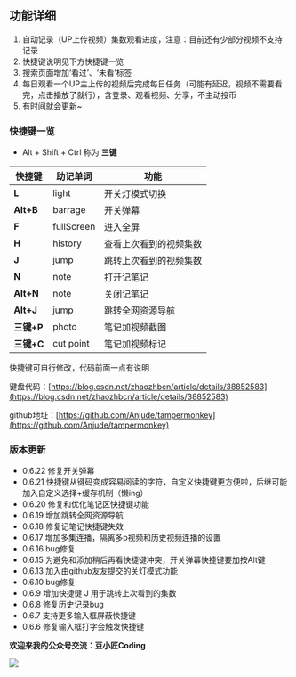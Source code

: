 ## 功能详细

1. 自动记录（UP上传视频）集数观看进度，注意：目前还有少部分视频不支持记录
2. 快捷键说明见下方快捷键一览
3. 搜索页面增加‘看过’、‘未看’标签
4. 每日观看一个UP主上传的视频后完成每日任务（可能有延迟，视频不需要看完，点击播放了就行），含登录、观看视频、分享，不主动投币
5. 有时间就会更新~

### 快捷键一览

- Alt + Shift + Ctrl 称为 **三键**

| **快捷键** | **助记单词** | **功能**               |
| ---------- | ------------ | ---------------------- |
| **L**      | light        | 开关灯模式切换         |
| **Alt+B**  | barrage      | 开关弹幕               |
| **F**      | fullScreen   | 进入全屏               |
| **H**      | history      | 查看上次看到的视频集数 |
| **J**      | jump         | 跳转上次看到的视频集数 |
| **N**      | note         | 打开记笔记             |
| **Alt+N**  | note         | 关闭记笔记             |
| **Alt+J**  | jump         | 跳转全网资源导航       |
| **三键+P**  | photo         |笔记加视频截图       |
| **三键+C**  | cut point         | 笔记加视频标记       |

快捷键可自行修改，代码前面一点有说明

键盘代码：[https://blog.csdn.net/zhaozhbcn/article/details/38852583](https://blog.csdn.net/zhaozhbcn/article/details/38852583)

github地址：[https://github.com/Anjude/tampermonkey](https://github.com/Anjude/tampermonkey)

### 版本更新

- 0.6.22 修复开关弹幕
- 0.6.21 快捷键从键码变成容易阅读的字符，自定义快捷键更方便啦，后继可能加入自定义选择+缓存机制（懒ing）
- 0.6.20 修复和优化笔记区快捷键功能
- 0.6.19 增加跳转全网资源导航
- 0.6.18 修复记笔记快捷键失效
- 0.6.17 增加多集连播，隔离多p视频和历史视频连播的设置
- 0.6.16 bug修复
- 0.6.15 为避免和添加稍后再看快捷键冲突，开关弹幕快捷键要加按Alt键
- 0.6.13 加入由github友友提交的关灯模式功能
- 0.6.10 bug修复
- 0.6.9 增加快捷键 J 用于跳转上次看到的集数
- 0.6.8 修复历史记录bug
- 0.6.7 支持更多输入框屏蔽快捷键
- 0.6.6 修复输入框打字会触发快捷键

**欢迎来我的公众号交流：豆小匠Coding**

![](https://gitee.com/anjude/public-resource/raw/md-img/20220101224030.jpg)

